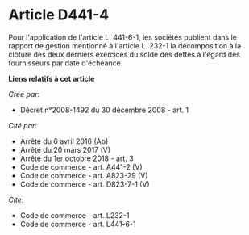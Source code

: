 # Article D441-4

Pour l'application de l'article L. 441-6-1, les sociétés publient dans le rapport de gestion mentionné à l'article L. 232-1
la décomposition à la clôture des deux derniers exercices du solde des dettes à l'égard des fournisseurs par date d'échéance.

**Liens relatifs à cet article**

_Créé par_:

  - Décret n°2008-1492 du 30 décembre 2008 - art. 1

_Cité par_:

  - Arrêté du 6 avril 2016 (Ab)
  - Arrêté du 20 mars 2017 (V)
  - Arrêté du 1er octobre 2018 - art. 3
  - Code de commerce - art. A441-2 (V)
  - Code de commerce - art. A823-29 (V)
  - Code de commerce - art. D823-7-1 (V)

_Cite_:

  - Code de commerce - art. L232-1
  - Code de commerce - art. L441-6-1
